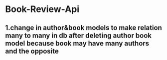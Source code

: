 # Book-Review-Api
## 1.change in author&book models to make relation many to many in db after deleting author book model because book may have many authors and the opposite  


